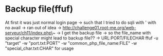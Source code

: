 # Backup file(ffuf)

At first it was just normal login page -> such that I tried to do sqli with ' with no avail -> ran out of idea -> http://challenge01.root-me.org/web-serveur/ch11/index.php\~ -> I get the backup file -> so the file\_name with special character might lead to backup file?? -> URL:PORT/FILECHAR ffuf -u "target" -w "port.txt:PORT" -w "common\_php\_file\_name:FILE" -w "special\_char.txt:CHAR" for usage
